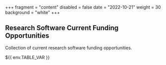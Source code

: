 +++
fragment = "content"
disabled = false
date = "2022-10-21"
weight = 30
background = "white"
+++

## Research Software Current Funding Opportunities

Collection of current research software funding opportunities.

<style>
.tablelines table, .tablelines td, .tablelines th {
    border: 1px solid black; padding:10px;
    }
</style>

${{ env.TABLE_VAR }}
